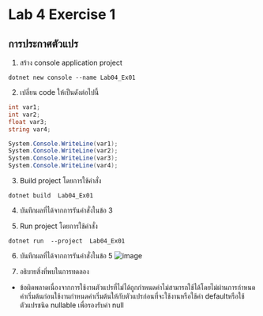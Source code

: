 # Lab 4 Exercise 1

## การประกาศตัวแปร


1. สร้าง console application project

```
dotnet new console --name Lab04_Ex01
```
2. เปลี่ยน code ให้เป็นดังต่อไปนี้

```cs
int var1;
int var2;
float var3;
string var4;

System.Console.WriteLine(var1);
System.Console.WriteLine(var2);
System.Console.WriteLine(var3);
System.Console.WriteLine(var4);
```

3. Build project โดยการใช้คำสั่ง

```
dotnet build  Lab04_Ex01
```

4. บันทึกผลที่ได้จากการรันคำสั่งในข้อ 3

5. Run project โดยการใช้คำสั่ง

```
dotnet run  --project  Lab04_Ex01
```

6. บันทึกผลที่ได้จากการรันคำสั่งในข้อ 5
![image](https://github.com/65030121natthamon/03376836-OOP-2566-Lab-04/assets/144195611/ea82dd78-cc58-4307-833c-4ea7c2bb6b61)


7. อธิบายสิ่งที่พบในการทดลอง
- ข้อผิดพลาดเนื่องจากการใช้งานตัวแปรที่ไม่ได้ถูกกำหนดค่าไม่สามารถใช้ได้โดยไม่ผ่านการกำหนดค่าเริ่มต้นก่อนใช้งานกำหนดค่าเริ่มต้นให้กับตัวแปรก่อนที่จะใช้งานหรือใช้ค่า defaultหรือใช้ตัวแปรชนิด nullable เพื่อรองรับค่า null 
